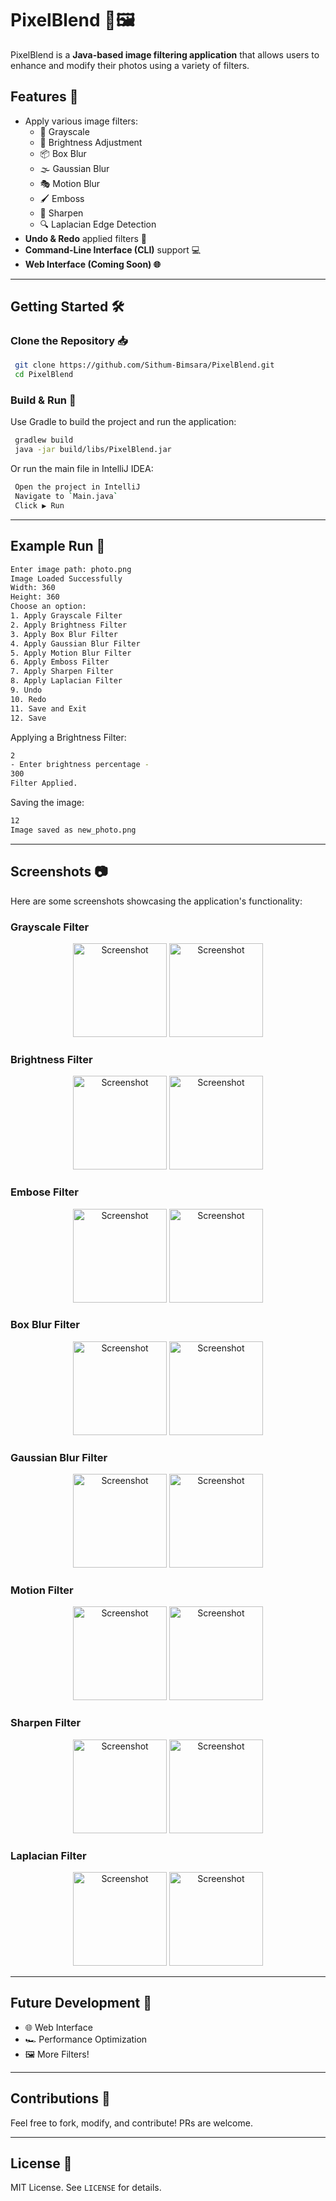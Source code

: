 # PixelBlend 🎨🖼️

PixelBlend is a **Java-based image filtering application** that allows users to enhance and modify their photos using a variety of filters.
## Features 🚀
- Apply various image filters:
  - 🏴 Grayscale
  - 🌟 Brightness Adjustment
  - 📦 Box Blur
  - 🌫️ Gaussian Blur
  - 🎭 Motion Blur
  - 🖌️ Emboss
  - 🔪 Sharpen
  - 🔍 Laplacian Edge Detection
- **Undo & Redo** applied filters 🔄
- **Command-Line Interface (CLI)** support 💻
- **Web Interface (Coming Soon) 🌐**

---

## Getting Started 🛠️

### Clone the Repository 📥
```bash
 git clone https://github.com/Sithum-Bimsara/PixelBlend.git
 cd PixelBlend
```

### Build & Run 🚀
Use Gradle to build the project and run the application:
```bash
 gradlew build 
 java -jar build/libs/PixelBlend.jar
```
Or run the main file in IntelliJ IDEA:
```bash
 Open the project in IntelliJ
 Navigate to `Main.java`
 Click ▶️ Run
```

---

## Example Run 📸
```bash
Enter image path: photo.png
Image Loaded Successfully
Width: 360
Height: 360
Choose an option:
1. Apply Grayscale Filter
2. Apply Brightness Filter
3. Apply Box Blur Filter
4. Apply Gaussian Blur Filter
5. Apply Motion Blur Filter
6. Apply Emboss Filter
7. Apply Sharpen Filter
8. Apply Laplacian Filter
9. Undo
10. Redo
11. Save and Exit
12. Save
```

Applying a Brightness Filter:
```bash
2
- Enter brightness percentage -
300
Filter Applied.
```

Saving the image:
```bash
12
Image saved as new_photo.png
```

---

## Screenshots 📷
Here are some screenshots showcasing the application's functionality:

### Grayscale Filter
<p align="center">
  <img src="assets/Indunil.jpg" alt="Screenshot" width="150">
  <img src="assets/Grayscale_Indunil.jpg" alt="Screenshot" width="150">
</p>

### Brightness Filter
<p align="center">
  <img src="assets/Indunil.jpg" alt="Screenshot" width="150">
  <img src="assets/Brightness_Indunil.jpg" alt="Screenshot" width="150">
</p>

### Embose Filter
<p align="center">
  <img src="assets/Indunil.jpg" alt="Screenshot" width="150">
  <img src="assets/Embose_Indunil.jpg" alt="Screenshot" width="150">
</p>

### Box Blur Filter
<p align="center">
  <img src="assets/Indunil.jpg" alt="Screenshot" width="150">
  <img src="assets/Box_Indunil.jpg" alt="Screenshot" width="150">
</p>

### Gaussian Blur Filter
<p align="center">
  <img src="assets/Indunil.jpg" alt="Screenshot" width="150">
  <img src="assets/Gaussian_Indunil.jpg" alt="Screenshot" width="150">
</p>

### Motion Filter
<p align="center">
  <img src="assets/Indunil.jpg" alt="Screenshot" width="150">
  <img src="assets/Motion_Indunil.jpg" alt="Screenshot" width="150">
</p>

### Sharpen Filter
<p align="center">
  <img src="assets/Indunil.jpg" alt="Screenshot" width="150">
  <img src="assets/Sharpen_Indunil.jpg" alt="Screenshot" width="150">
</p>

### Laplacian Filter
<p align="center">
  <img src="assets/Indunil.jpg" alt="Screenshot" width="150">
  <img src="assets/Laplacian_Indunil.jpg" alt="Screenshot" width="150">
</p>

---

## Future Development 🌱
- 🌐 Web Interface
- 🏎️ Performance Optimization
- 🖼️ More Filters!

---

## Contributions 🤝
Feel free to fork, modify, and contribute! PRs are welcome.

---

## License 📜
MIT License. See `LICENSE` for details.
